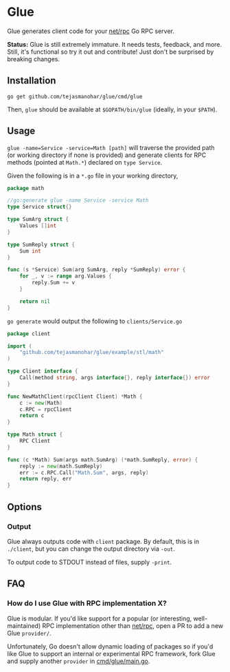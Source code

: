 # Glue

Glue generates client code for your [net/rpc] Go RPC server.

**Status:** Glue is still extremely immature. It needs tests, feedback, and more.
Still, it's functional so try it out and contribute! Just don't be surprised by
breaking changes.


## Installation

`go get github.com/tejasmanohar/glue/cmd/glue`

Then, `glue` should be available at `$GOPATH/bin/glue` (ideally, in your `$PATH`).


## Usage

`glue -name=Service -service=Math [path]` will traverse the provided path (or working
directory if none is provided) and generate clients for RPC methods
(pointed at `Math.*`) declared on `type Service`.

Given the following is in a `*.go` file in your working directory,

```go
package math

//go:generate glue -name Service -service Math
type Service struct{}

type SumArg struct {
	Values []int
}

type SumReply struct {
	Sum int
}

func (s *Service) Sum(arg SumArg, reply *SumReply) error {
	for _, v := range arg.Values {
		reply.Sum += v
	}

	return nil
}
```

`go generate` would output the following to `clients/Service.go`

```go
package client

import (
	"github.com/tejasmanohar/glue/example/stl/math"
)

type Client interface {
	Call(method string, args interface{}, reply interface{}) error
}

func NewMathClient(rpcClient Client) *Math {
	c := new(Math)
	c.RPC = rpcClient
	return c
}

type Math struct {
	RPC Client
}

func (c *Math) Sum(args math.SumArg) (*math.SumReply, error) {
	reply := new(math.SumReply)
	err := c.RPC.Call("Math.Sum", args, reply)
	return reply, err
}
```


## Options

### Output
Glue always outputs code with `client` package. By default, this is in `./client`, but
you can change the output directory via `-out`.

To output code to STDOUT instead of files, supply `-print`.


## FAQ

### How do I use Glue with RPC implementation X?
Glue is modular. If you'd like support for a popular (or interesting, well-maintained)
RPC implementation other than [net/rpc], open a PR to add a new Glue `provider/`.

Unfortunately, Go doesn't allow dynamic loading of packages so if you'd like Glue
to support an internal or experimental RPC framework, fork Glue and supply another
`provider` in [cmd/glue/main.go](https://github.com/tejasmanohar/glue/blob/master/cmd/glue/main.go).


[net/rpc]: https://golang.org/pkg/net/rpc/
[gorilla/rpc]: github.com/gorilla/rpc
